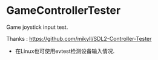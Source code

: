 # GameControllerTester
Game joystick input test. 


Thanks : https://github.com/mikyll/SDL2-Controller-Tester

- 在Linux也可使用evtest检测设备输入情况.
